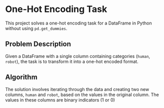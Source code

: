 # One-Hot Encoding Task

This project solves a one-hot encoding task for a DataFrame in Python without using `pd.get_dummies`. 

## Problem Description
Given a DataFrame with a single column containing categories (`human`, `robot`), the task is to transform it into a one-hot encoded format. 

## Algorithm
The solution involves iterating through the data and creating two new columns, `human` and `robot`, based on the values in the original column. The values in these columns are binary indicators (1 or 0)
